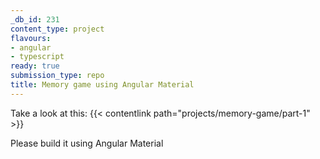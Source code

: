 ```yaml
---
_db_id: 231
content_type: project
flavours:
- angular
- typescript
ready: true
submission_type: repo
title: Memory game using Angular Material
---
```


Take a look at this: {{< contentlink path="projects/memory-game/part-1" >}}

Please build it using Angular Material